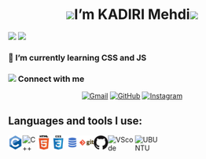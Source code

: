 <h1 align="center"><img src = "https://user-images.githubusercontent.com/63050133/156777293-72a6e681-2582-4a9d-ad92-09d1181d47c7.gif" width = 50px>I’m KADIRI Mehdi<img src = "https://user-images.githubusercontent.com/63050133/156777293-72a6e681-2582-4a9d-ad92-09d1181d47c7.gif" width = 50px></h1>
<a href="https://github.com/DenverCoder1/readme-typing-svg"><img src="https://readme-typing-svg.herokuapp.com?lines=I'm+A+SoftWare+Engineering+Student;Junior+Flutter+Developer&center=true&width=500&height=50"></a>
<img src="https://media.giphy.com/media/hvRJCLFzcasrR4ia7z/giphy.gif" width="35">
<h3>🌱 I’m currently learning CSS and JS</h3>
<h3><img src="https://media.giphy.com/media/iY8CRBdQXODJSCERIr/giphy.gif" width="30px"> Connect with me</h3>
<p align="center"><a href="mailto:mk360495@gmail.com"><img img src="https://img.shields.io/badge/gmail-%23EA4335.svg?style=plastic&logo=gmail&logoColor=white" alt="Gmail"/></a>
<a href="https://github.com/Mehkad"><img src="https://img.shields.io/badge/github-%23181717.svg?style=plastic&logo=github&logoColor=white" alt="GitHub"/></a>
<a href="https://instagram.com/yvng.medi</"><img src="https://img.shields.io/badge/instagram-%23E4405F.svg?style=plastic&logo=instagram&logoColor=white" alt="Instagram"/></a></p>
<h2>Languages and tools I use: </h2>
<img align="left" alt="C" width="29px" src="https://raw.githubusercontent.com/devicons/devicon/master/icons/c/c-original.svg" />
<img align="left" alt="C++" width="29px" src="https://upload.wikimedia.org/wikipedia/commons/thumb/1/18/ISO_C%2B%2B_Logo.svg/131px-ISO_C%2B%2B_Logo.svg.png" />
<img align="left" alt="HTML5" width="29px" src="https://raw.githubusercontent.com/github/explore/80688e429a7d4ef2fca1e82350fe8e3517d3494d/topics/html/html.png" />
<img align="left" alt="CSS3" width="29px" src="https://raw.githubusercontent.com/github/explore/80688e429a7d4ef2fca1e82350fe8e3517d3494d/topics/css/css.png" />
<img align="left" alt="SQL" width="29px" src="https://raw.githubusercontent.com/github/explore/80688e429a7d4ef2fca1e82350fe8e3517d3494d/topics/sql/sql.png" />
<img align="left" alt="Git" width="29px" src="https://raw.githubusercontent.com/github/explore/80688e429a7d4ef2fca1e82350fe8e3517d3494d/topics/git/git.png" />
<img align="left" alt="GitHub" width="29px" src="https://raw.githubusercontent.com/github/explore/78df643247d429f6cc873026c0622819ad797942/topics/github/github.png" />
<img align="left" alt="VScode" width="55px" src="https://pic.clubic.com/v1/images/1928820/raw?fit=max&width=1200&hash=87e3d104dd6b1134d14f4f536cf8e7673504d69f" />
<img align="left" alt="UBUNTU" width="55px" src="https://img2.freepng.fr/20180522/gce/kisspng-lubuntu-logo-linux-blur-5b04167731d473.9037022815269945512041.jpg" />
